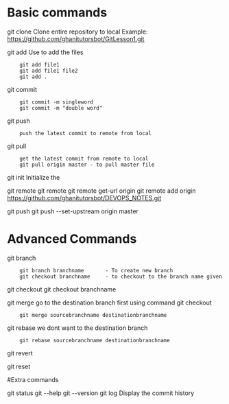 # Basic commands
git clone
    Clone entire repository to local
    Example: https://github.com/ghanitutorsbot/GitLesson1.git

git add
    Use to add the files

        git add file1
        git add file1 file2
        git add .

git commit

        git commit -m singleword
        git commit -m "double word"

git push
        
        push the latest commit to remote from local
git pull
        
        get the latest commit from remote to local
        git pull origin master - to pull master file

git init
        Initialize the

git remote
        git remote 
        git remote get-url origin
        git remote add origin https://github.com/ghanitutorsbot/DEVOPS_NOTES.git

git push
        git push --set-upstream origin master

# Advanced Commands

git branch

        git branch branchname       - To create new branch
        git checkout branchname     - to checkout to the branch name given


git checkout
        git checkout branchname

git merge
        go to the destination branch first using command git checkout
        
        git merge sourcebranchname destinationbranchname

git rebase
        we dont want to the destination branch
        
        git rebase sourcebranchname destinationbranchname

git revert

git reset


#Extra commands

git status
git --help
git --version
git log
    Display the commit history


